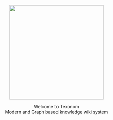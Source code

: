 <p align="center">
<img src="https://github.com/texonom/.github/assets/27716524/7bab3f66-c715-4d57-a8da-d4588ada6078" style="width: 300px">
</img>
</p>


<p align="center">
Welcome to Texonom
  <br/>
Modern and Graph based knowledge wiki system
  <br/>
